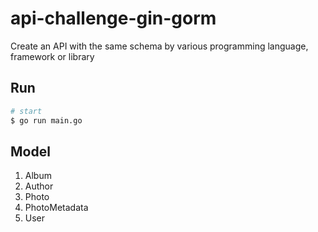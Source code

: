 # api-challenge-gin-gorm

Create an API with the same schema by various programming language, framework or library

## Run
```bash
# start
$ go run main.go
```

## Model
1. Album
2. Author
3. Photo
4. PhotoMetadata
5. User
